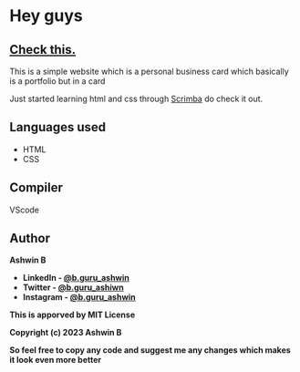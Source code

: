 <h1>Hey guys</h1>
<h2><a href="https://guruashwin.github.io/PersonalBusinessCard.github.io/" style="textsize:10px">Check this.</a></h2>
<p>This is a simple website which is a personal business card which basically is a portfolio but in a card</p>
<p>Just started learning html and css through <a href="https://scrimba.com/">Scrimba</a> do check it out.</p>


## Languages used
- HTML
- CSS
## Compiler
VScode
## Author
<b>Ashwin B<b>

- LinkedIn - [@b.guru_ashwin](https://www.linkedin.com/in/ashwin-b-b12b88251)
- Twitter - [@b.guru_ashiwn](https://twitter.com/b_guru_ashwin)
- Instagram - [@b.guru_ashwin](https://instagram.com/b.guru_ashwin?igshid=YmM0MjE2YWMzOA==)

This is apporved by MIT License 

Copyright (c) 2023 Ashwin B

So feel free to copy any code and suggest me any changes which makes it look even more better 
